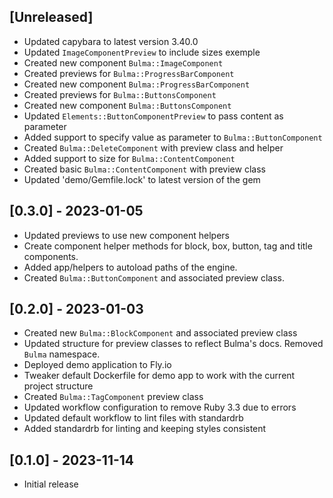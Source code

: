 ## [Unreleased]

- Updated capybara to latest version 3.40.0
- Updated `ImageComponentPreview` to include sizes exemple
- Created new component `Bulma::ImageComponent`
- Created previews for `Bulma::ProgressBarComponent`
- Created new component `Bulma::ProgressBarComponent`
- Created previews for `Bulma::ButtonsComponent`
- Created new component `Bulma::ButtonsComponent`
- Updated `Elements::ButtonComponentPreview` to pass content as parameter
- Added support to specify value as parameter to `Bulma::ButtonComponent`
- Created `Bulma::DeleteComponent` with preview class and helper
- Added support to size for `Bulma::ContentComponent`
- Created basic `Bulma::ContentComponent` with preview class
- Updated 'demo/Gemfile.lock' to latest version of the gem

## [0.3.0] - 2023-01-05

- Updated previews to use new component helpers
- Create component helper methods for block, box, button, tag and title components.
- Added app/helpers to autoload paths of the engine.
- Created `Bulma::ButtonComponent` and associated preview class.

## [0.2.0] - 2023-01-03

- Created new `Bulma::BlockComponent` and associated preview class
- Updated structure for preview classes to reflect Bulma's docs. Removed `Bulma` namespace.
- Deployed demo application to Fly.io
- Tweaker default Dockerfile for demo app to work with the current project structure
- Created `Bulma::TagComponent` preview class
- Updated workflow configuration to remove Ruby 3.3 due to errors
- Updated default workflow to lint files with standardrb
- Added standardrb for linting and keeping styles consistent

## [0.1.0] - 2023-11-14

- Initial release
